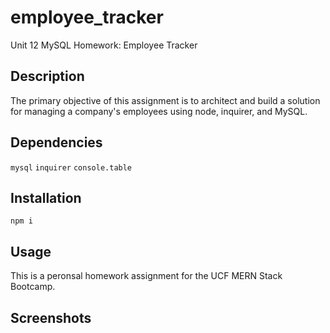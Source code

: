 # employee_tracker
Unit 12 MySQL Homework: Employee Tracker

## Description
The primary objective of this assignment is to architect and build a solution for managing a company's employees using node, inquirer, and MySQL.

## Dependencies
```mysql```
```inquirer```
```console.table```

## Installation
```npm i```

## Usage
This is a peronsal homework assignment for the UCF MERN Stack Bootcamp.

## Screenshots